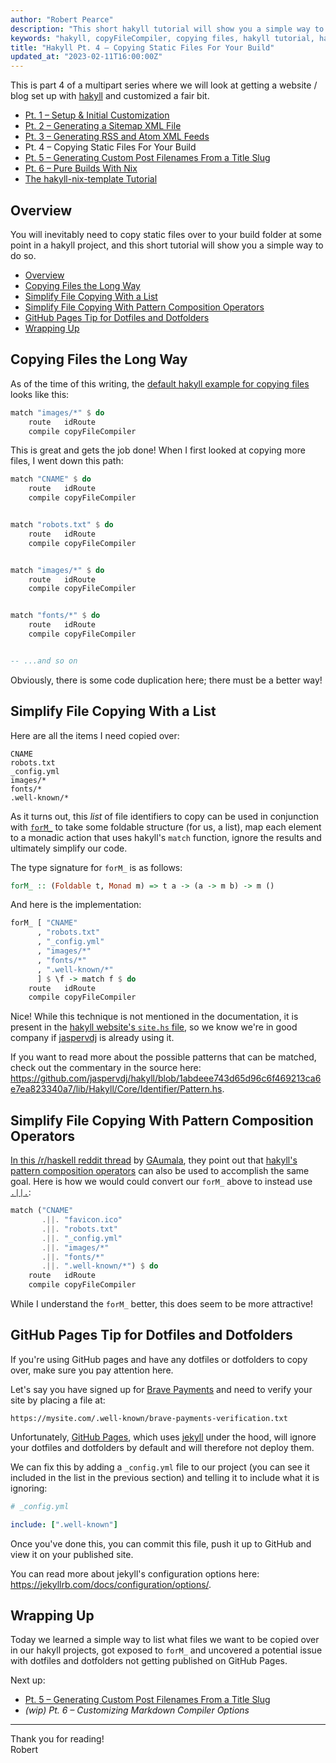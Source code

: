 ```yaml
---
author: "Robert Pearce"
description: "This short hakyll tutorial will show you a simple way to copy static files over to your build folder."
keywords: "hakyll, copyFileCompiler, copying files, hakyll tutorial, hakyll blog, hakyll blog tutorial, hakyll static site, static site generator"
title: "Hakyll Pt. 4 – Copying Static Files For Your Build"
updated_at: "2023-02-11T16:00:00Z"
---
```


This is part 4 of a multipart series where we will look at getting a website /
blog set up with [hakyll](https://jaspervdj.be/hakyll) and customized a fair
bit.

* [Pt. 1 – Setup & Initial Customization](/hakyll-pt-1-setup-and-initial-customization.html)
* [Pt. 2 – Generating a Sitemap XML File](/hakyll-pt-2-generating-a-sitemap-xml-file.html)
* [Pt. 3 – Generating RSS and Atom XML Feeds](/hakyll-pt-3-generating-rss-and-atom-xml-feeds.html)
* Pt. 4 – Copying Static Files For Your Build
* [Pt. 5 – Generating Custom Post Filenames From a Title Slug](/hakyll-pt-5-generating-custom-post-filenames-from-a-title-slug.html)
* [Pt. 6 – Pure Builds With Nix](/hakyll-pt-6-pure-builds-with-nix.html)
* [The hakyll-nix-template Tutorial](/the-hakyll-nix-template-tutorial.html)

## Overview

You will inevitably need to copy static files over to your build folder at some
point in a hakyll project, and this short tutorial will show you a simple way to
do so.

- [Overview](#overview)
- [Copying Files the Long Way](#copying-files-the-long-way)
- [Simplify File Copying With a List](#simplify-file-copying-with-a-list)
- [Simplify File Copying With Pattern Composition Operators](#simplify-file-copying-with-pattern-composition-operators)
- [GitHub Pages Tip for Dotfiles and Dotfolders](#github-pages-tip-for-dotfiles-and-dotfolders)
- [Wrapping Up](#wrapping-up)

## Copying Files the Long Way

As of the time of this writing, the [default hakyll example for copying files](https://github.com/jaspervdj/hakyll/blob/a983c8cbc917ffa3ce81d2540b50bdb321588b92/data/example/site.hs#L10-L12)
looks like this:

```haskell
match "images/*" $ do
    route   idRoute
    compile copyFileCompiler
```

This is great and gets the job done! When I first looked at copying more files,
I went down this path:

```haskell
match "CNAME" $ do
    route   idRoute
    compile copyFileCompiler


match "robots.txt" $ do
    route   idRoute
    compile copyFileCompiler


match "images/*" $ do
    route   idRoute
    compile copyFileCompiler


match "fonts/*" $ do
    route   idRoute
    compile copyFileCompiler


-- ...and so on
```

Obviously, there is some code duplication here; there must be a better way!

## Simplify File Copying With a List

Here are all the items I need copied over:

```text
CNAME
robots.txt
_config.yml
images/*
fonts/*
.well-known/*
```

As it turns out, this _list_ of file identifiers to copy can be used in
conjunction with [`forM_`](https://hackage.haskell.org/package/base-4.12.0.0/docs/Data-Foldable.html#v:forM_)
to take some foldable structure (for us, a list), map each element to a monadic
action that uses hakyll's `match` function, ignore the results and ultimately
simplify our code.

The type signature for `forM_` is as follows:

```haskell
forM_ :: (Foldable t, Monad m) => t a -> (a -> m b) -> m ()
```

And here is the implementation:

```haskell
forM_ [ "CNAME"
      , "robots.txt"
      , "_config.yml"
      , "images/*"
      , "fonts/*"
      , ".well-known/*"
      ] $ \f -> match f $ do
    route   idRoute
    compile copyFileCompiler
```

Nice! While this technique is not mentioned in the documentation, it is present
in the [hakyll website's `site.hs` file](https://github.com/jaspervdj/hakyll/blob/1abdeee743d65d96c6f469213ca6e7ea823340a7/web/site.hs#L27-L29),
so we know we're in good company if [jaspervdj](https://github.com/jaspervdj) is
already using it.

If you want to read more about the possible patterns that can be matched, check
out the commentary in the source here: https://github.com/jaspervdj/hakyll/blob/1abdeee743d65d96c6f469213ca6e7ea823340a7/lib/Hakyll/Core/Identifier/Pattern.hs.

## Simplify File Copying With Pattern Composition Operators

[In this /r/haskell reddit thread](https://www.reddit.com/r/haskell/comments/ak9700/hakyll_pt_4_copying_static_files_for_your_build/ef3lv73/)
by [GAumala](https://www.reddit.com/user/GAumala), they point out that [hakyll's
pattern composition operators](https://jaspervdj.be/hakyll/reference/Hakyll-Core-Identifier-Pattern.html#g:3)
can also be used to accomplish the same goal. Here is how we would could convert
our `forM_` above to instead use [`.||.`](https://jaspervdj.be/hakyll/reference/Hakyll-Core-Identifier-Pattern.html#v:.-124--124-.):

```haskell
match ("CNAME"
       .||. "favicon.ico"
       .||. "robots.txt"
       .||. "_config.yml"
       .||. "images/*"
       .||. "fonts/*"
       .||. ".well-known/*") $ do
    route   idRoute
    compile copyFileCompiler
```

While I understand the `forM_` better, this does seem to be more attractive!

## GitHub Pages Tip for Dotfiles and Dotfolders

If you're using GitHub pages and have any dotfiles or dotfolders to copy over,
make sure you pay attention here.

Let's say you have signed up for [Brave
Payments](https://publishers.basicattentiontoken.org) and need to verify your
site by placing a file at:

```text
https://mysite.com/.well-known/brave-payments-verification.txt
```

Unfortunately, [GitHub Pages](https://pages.github.com), which uses
[jekyll](https://jekyllrb.com) under the hood, will ignore your dotfiles and
dotfolders by default and will therefore not deploy them.

We can fix this by adding a `_config.yml` file to our project (you can see it
included in the list in the previous section) and telling it to include what it
is ignoring:

```yaml
# _config.yml

include: [".well-known"]
```

Once you've done this, you can commit this file, push it up to GitHub and view
it on your published site.

You can read more about jekyll's configuration options here:
https://jekyllrb.com/docs/configuration/options/.

## Wrapping Up

Today we learned a simple way to list what files we want to be copied over in
our hakyll projects, got exposed to `forM_` and uncovered a potential issue
with dotfiles and dotfolders not getting published on GitHub Pages.

Next up:

* [Pt. 5 – Generating Custom Post Filenames From a Title Slug](/hakyll-pt-5-generating-custom-post-filenames-from-a-title-slug.html)
* _(wip) Pt. 6 – Customizing Markdown Compiler Options_

* * *

Thank you for reading!
<br />
Robert
